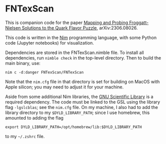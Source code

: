 # FNTexScan

This is companion code for the paper [Mapping and Probing Froggatt-Nielsen Solutions to the Quark Flavor Puzzle](https://arxiv.org/abs/2306.08026), arXiv:2306.08026.

This code is written in the [Nim](https://nim-lang.org) programming language, with some Python code (Jupyter notebooks) for visualization.

Dependencies are stored in the FNTexScan.nimble file.  To install all dependencies, run `nimble check` in the top-level directory.  Then to build the main binary, use:
```
nim c -d:danger FNTexScan/FNTexScan
```

Note that the `nim.cfg` file in that directory is set for building on MacOS with Apple silicon; you may need to adjust it for your machine.

Aside from some additional Nim libraries, the [GNU Scientific Library](https://www.gnu.org/software/gsl/) is a required dependency.  The code must be linked to the GSL using the library flag `-lgslcblas`; see the `nim.cfg` file.  On my machine, I also had to add the library directory to my `$DYLD_LIBRARY_PATH`; since I use homebrew, this amounted to adding the flag

`export DYLD_LIBRARY_PATH=/opt/homebrew/lib:$DYLD_LIBRARY_PATH`

to my `~/.zshrc` file.